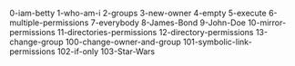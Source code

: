 0-iam-betty
1-who-am-i
2-groups
3-new-owner
4-empty
5-execute
6-multiple-permissions
7-everybody
8-James-Bond
9-John-Doe
10-mirror-permissions
11-directories-permissions
12-directory-permissions
13-change-group
100-change-owner-and-group
101-symbolic-link-permissions
102-if-only
103-Star-Wars
